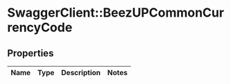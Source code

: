 # SwaggerClient::BeezUPCommonCurrencyCode

## Properties
Name | Type | Description | Notes
------------ | ------------- | ------------- | -------------


